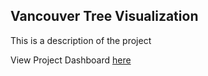 ## Vancouver Tree Visualization
This is a description of the project


View Project Dashboard [here](https://raw.githack.com/fatemeh-salim/dv-repo/master/vencouver-trees.html)